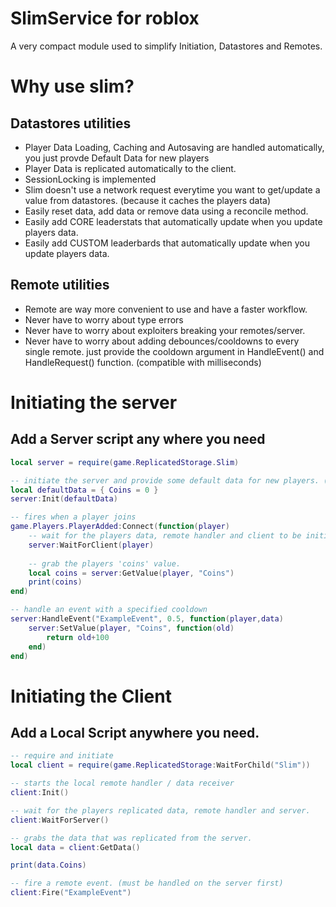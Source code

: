 # SlimService for roblox
A very compact module used to simplify Initiation, Datastores and Remotes.

# Why use slim?

## Datastores utilities
* Player Data Loading, Caching and Autosaving are handled automatically, you just provde Default Data for new players
* Player Data is replicated automatically to the client.
* SessionLocking is implemented
* Slim doesn't use a network request everytime you want to get/update a value from datastores. (because it caches the players data)
* Easily reset data, add data or remove data using a reconcile method.
* Easily add CORE leaderstats that automatically update when you update players data.
* Easily add CUSTOM leaderbards that automatically update when you update players data.

## Remote utilities
* Remote are way more convenient to use and have a faster workflow.
* Never have to worry about type errors
* Never have to worry about exploiters breaking your remotes/server.
* Never have to worry about adding debounces/cooldowns to every single remote.
  just provide the cooldown argument in HandleEvent() and HandleRequest() function. (compatible with milliseconds)


# Initiating the server
## Add a Server script any where you need

```lua
local server = require(game.ReplicatedStorage.Slim)

-- initiate the server and provide some default data for new players. (all loading/autosaving/caching/replication/remote handlers will be started automatically)
local defaultData = { Coins = 0 }
server:Init(defaultData)

-- fires when a player joins
game.Players.PlayerAdded:Connect(function(player)
    -- wait for the players data, remote handler and client to be initiated.
    server:WaitForClient(player)
    
    -- grab the players 'coins' value.
    local coins = server:GetValue(player, "Coins")
    print(coins)
end)

-- handle an event with a specified cooldown 
server:HandleEvent("ExampleEvent", 0.5, function(player,data)
    server:SetValue(player, "Coins", function(old)
        return old+100
    end)
end)

```

# Initiating the Client
## Add a Local Script anywhere you need.

```lua
-- require and initiate
local client = require(game.ReplicatedStorage:WaitForChild("Slim"))

-- starts the local remote handler / data receiver
client:Init()

-- wait for the players replicated data, remote handler and server.
client:WaitForServer()

-- grabs the data that was replicated from the server.
local data = client:GetData() 

print(data.Coins)

-- fire a remote event. (must be handled on the server first)
client:Fire("ExampleEvent")



```



